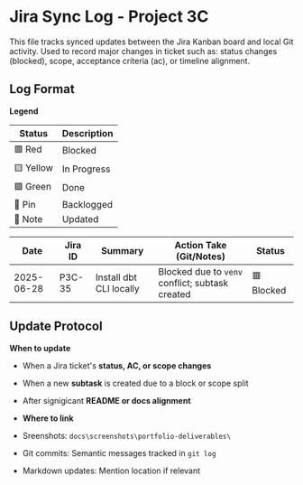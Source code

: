 # Jira Sync Log - Project 3C

This file tracks synced updates between the Jira Kanban board and local Git activity.
Used to record major changes in ticket such as: status changes (blocked), scope, acceptance criteria (ac), or timeline alignment.


## Log Format

**Legend**

|Status    | Description      |
|----------|------------------|
|🟥 Red   |Blocked           |
|🟨 Yellow|In Progress       |
|🟩 Green | Done             |
|📌 Pin   | Backlogged       |
|📝 Note  | Updated          |


|Date             | Jira ID | Summary                                               | Action Take (Git/Notes)                         | Status     |
|-----------------|---------|-------------------------------------------------------|-------------------------------------------------|------------|
|2025-06-28       | P3C-35  | Install dbt CLI locally                               | Blocked due to `venv` conflict; subtask created | 🟥 Blocked |


## Update Protocol

**When to update**
- When a Jira ticket's **status, AC, or scope changes**
- When a new **subtask** is created due to a block or scope split
- After signigicant **README or docs alignment**

- **Where to link**
- Sreenshots: `docs\screenshots\portfolio-deliverables\`
- Git commits: Semantic messages tracked in `git log`
- Markdown updates: Mention location if relevant


